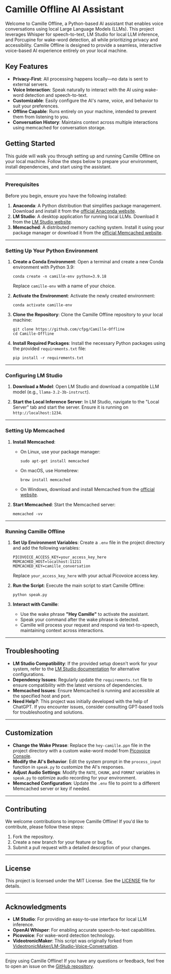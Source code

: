 # Camille Offline AI Assistant

Welcome to Camille Offline, a Python-based AI assistant that enables voice conversations using local Large Language Models (LLMs). This project leverages Whisper for speech-to-text, LM Studio for local LLM inference, and Porcupine for wake-word detection, all while prioritizing privacy and accessibility. Camille Offline is designed to provide a seamless, interactive voice-based AI experience entirely on your local machine.

## Key Features

- **Privacy-First**: All processing happens locally—no data is sent to external servers.
- **Voice Interaction**: Speak naturally to interact with the AI using wake-word detection and speech-to-text.
- **Customizable**: Easily configure the AI's name, voice, and behavior to suit your preferences.
- **Offline Capable**: Runs entirely on your machine, intended to prevent them from listening to you.
- **Conversation History**: Maintains context across multiple interactions using memcached for conversation storage.

## Getting Started

This guide will walk you through setting up and running Camille Offline on your local machine. Follow the steps below to prepare your environment, install dependencies, and start using the assistant.

---

### Prerequisites

Before you begin, ensure you have the following installed:

1. **Anaconda**: A Python distribution that simplifies package management. Download and install it from the [official Anaconda website](https://www.anaconda.com/).
2. **LM Studio**: A desktop application for running local LLMs. Download it from the [LM Studio website](https://lmstudio.ai/).
3. **Memcached**: A distributed memory caching system. Install it using your package manager or download it from the [official Memcached website](https://memcached.org/).

---

### Setting Up Your Python Environment

1. **Create a Conda Environment**:
   Open a terminal and create a new Conda environment with Python 3.9:
   ```
   conda create -n camille-env python=3.9.18
   ```
   Replace `camille-env` with a name of your choice.

2. **Activate the Environment**:
   Activate the newly created environment:
   ```
   conda activate camille-env
   ```

3. **Clone the Repository**:
   Clone the Camille Offline repository to your local machine:
   ```
   git clone https://github.com/cfpg/Camille-Offline
   cd Camille-Offline
   ```

4. **Install Required Packages**:
   Install the necessary Python packages using the provided `requirements.txt` file:
   ```
   pip install -r requirements.txt
   ```

---

### Configuring LM Studio

1. **Download a Model**:
   Open LM Studio and download a compatible LLM model (e.g., `llama-3.2-3b-instruct`).

2. **Start the Local Inference Server**:
   In LM Studio, navigate to the "Local Server" tab and start the server. Ensure it is running on `http://localhost:1234`.

---

### Setting Up Memcached

1. **Install Memcached**:
   - On Linux, use your package manager:
     ```
     sudo apt-get install memcached
     ```
   - On macOS, use Homebrew:
     ```
     brew install memcached
     ```
   - On Windows, download and install Memcached from the [official website](https://memcached.org/).

2. **Start Memcached**:
   Start the Memcached server:
   ```
   memcached -vv
   ```

---

### Running Camille Offline

1. **Set Up Environment Variables**:
   Create a `.env` file in the project directory and add the following variables:
   ```
   PICOVOICE_ACCESS_KEY=your_access_key_here
   MEMCACHED_HOST=localhost:11211
   MEMCACHED_KEY=camille_conversation
   ```
   Replace `your_access_key_here` with your actual Picovoice access key.

2. **Run the Script**:
   Execute the main script to start Camille Offline:
   ```
   python speak.py
   ```

3. **Interact with Camille**:
   - Use the wake phrase **"Hey Camille"** to activate the assistant.
   - Speak your command after the wake phrase is detected.
   - Camille will process your request and respond via text-to-speech, maintaining context across interactions.

---

## Troubleshooting

- **LM Studio Compatibility**: If the provided setup doesn't work for your system, refer to the [LM Studio documentation](https://lmstudio.ai/docs) for alternative configurations.
- **Dependency Issues**: Regularly update the `requirements.txt` file to ensure compatibility with the latest versions of dependencies.
- **Memcached Issues**: Ensure Memcached is running and accessible at the specified host and port.
- **Need Help?**: This project was initially developed with the help of ChatGPT. If you encounter issues, consider consulting GPT-based tools for troubleshooting and solutions.

---

## Customization

- **Change the Wake Phrase**: Replace the `hey-camille.ppn` file in the project directory with a custom wake-word model from [Picovoice Console](https://console.picovoice.ai/).
- **Modify the AI's Behavior**: Edit the system prompt in the `process_input` function in `speak.py` to customize the AI's responses.
- **Adjust Audio Settings**: Modify the `RATE`, `CHUNK`, and `FORMAT` variables in `speak.py` to optimize audio recording for your environment.
- **Memcached Configuration**: Update the `.env` file to point to a different Memcached server or key if needed.

---

## Contributing

We welcome contributions to improve Camille Offline! If you'd like to contribute, please follow these steps:

1. Fork the repository.
2. Create a new branch for your feature or bug fix.
3. Submit a pull request with a detailed description of your changes.

---

## License

This project is licensed under the MIT License. See the [LICENSE](LICENSE) file for details.

---

## Acknowledgments

- **LM Studio**: For providing an easy-to-use interface for local LLM inference.
- **OpenAI Whisper**: For enabling accurate speech-to-text capabilities.
- **Picovoice**: For wake-word detection technology.
- **VideotronicMaker**: This script was originally forked from [VideotronicMaker/LM-Studio-Voice-Conversation](https://github.com/VideotronicMaker/LM-Studio-Voice-Conversation).

---

Enjoy using Camille Offline! If you have any questions or feedback, feel free to open an issue on the [GitHub repository](https://github.com/cfpg/Camille-Offline).
